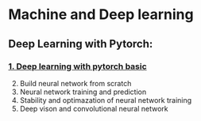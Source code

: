 # Machine and Deep learning

## Deep Learning with Pytorch:
### [1. Deep learning with pytorch basic](https://github.com/duythanh22/Machine-and-Deep-Learning/tree/main/Deep-Learning-Pytorch/1_deep_learning_with_pytorch_basic)
2. Build neural network from scratch
3. Neural network training and prediction
4. Stability and optimazation of neural network training
5. Deep vison and convolutional neural network

